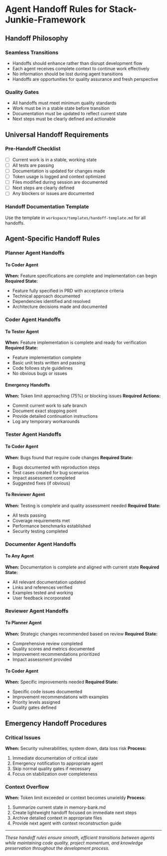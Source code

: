 # Agent Handoff Rules for Stack-Junkie-Framework

## Handoff Philosophy

### Seamless Transitions
- Handoffs should enhance rather than disrupt development flow
- Each agent receives complete context to continue work effectively
- No information should be lost during agent transitions
- Handoffs are opportunities for quality assurance and fresh perspective

### Quality Gates
- All handoffs must meet minimum quality standards
- Work must be in a stable state before transition
- Documentation must be updated to reflect current state
- Next steps must be clearly defined and actionable

## Universal Handoff Requirements

### Pre-Handoff Checklist
- [ ] Current work is in a stable, working state
- [ ] All tests are passing
- [ ] Documentation is updated for changes made
- [ ] Token usage is logged and context optimized
- [ ] Files modified during session are documented
- [ ] Next steps are clearly defined
- [ ] Any blockers or issues are documented

### Handoff Documentation Template
Use the template in `workspace/templates/handoff-template.md` for all handoffs.

## Agent-Specific Handoff Rules

### Planner Agent Handoffs

#### To Coder Agent
**When:** Feature specifications are complete and implementation can begin
**Required State:**
- Feature fully specified in PRD with acceptance criteria
- Technical approach documented
- Dependencies identified and resolved
- Architecture decisions made and documented

### Coder Agent Handoffs

#### To Tester Agent
**When:** Feature implementation is complete and ready for verification
**Required State:**
- Feature implementation complete
- Basic unit tests written and passing
- Code follows style guidelines
- No obvious bugs or issues

#### Emergency Handoffs
**When:** Token limit approaching (75%) or blocking issues
**Required Actions:**
- Commit current work to safe branch
- Document exact stopping point
- Provide detailed continuation instructions
- Log any temporary workarounds

### Tester Agent Handoffs

#### To Coder Agent
**When:** Bugs found that require code changes
**Required State:**
- Bugs documented with reproduction steps
- Test cases created for bug scenarios
- Impact assessment completed
- Suggested fixes (if obvious)

#### To Reviewer Agent
**When:** Testing is complete and quality assessment needed
**Required State:**
- All tests passing
- Coverage requirements met
- Performance benchmarks established
- Security testing completed

### Documenter Agent Handoffs

#### To Any Agent
**When:** Documentation is complete and aligned with current state
**Required State:**
- All relevant documentation updated
- Links and references verified
- Examples tested and working
- User feedback incorporated

### Reviewer Agent Handoffs

#### To Planner Agent
**When:** Strategic changes recommended based on review
**Required State:**
- Comprehensive review completed
- Quality scores and metrics documented
- Improvement recommendations prioritized
- Impact assessment provided

#### To Coder Agent
**When:** Specific improvements needed
**Required State:**
- Specific code issues documented
- Improvement recommendations with examples
- Priority levels assigned
- Quality gates defined

## Emergency Handoff Procedures

### Critical Issues
**When:** Security vulnerabilities, system down, data loss risk
**Process:**
1. Immediate documentation of critical state
2. Emergency notification to appropriate agent
3. Skip normal quality gates if necessary
4. Focus on stabilization over completeness

### Context Overflow
**When:** Token limit exceeded or context becomes unwieldy
**Process:**
1. Summarize current state in memory-bank.md
2. Create lightweight handoff focused on immediate next steps
3. Archive detailed context in appropriate files
4. Provide next agent with context reconstruction guide

---

*These handoff rules ensure smooth, efficient transitions between agents while maintaining code quality, project momentum, and knowledge preservation throughout the development process.*